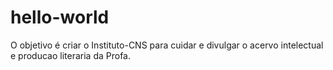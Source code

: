 # hello-world
O objetivo é criar o Instituto-CNS para cuidar e divulgar o acervo intelectual e producao literaria da Profa.
